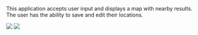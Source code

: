 This application accepts user input and displays a map with nearby results.  The user has the ability to save and edit their locations.


<img src="https://github.com/rikkirabz/GEO/blob/master/Geolocation/screens/MAP%20HOME.png"/>

<img src="https://github.com/rikkirabz/GEO/blob/master/Geolocation/screens/MAP%20OPS.png"/>
